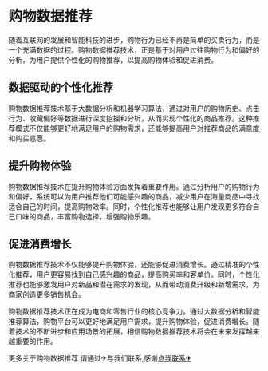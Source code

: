# 购物数据推荐

随着互联网的发展和智能科技的进步，购物行为已经不再是简单的买卖行为，而是一个充满数据的过程。购物数据推荐技术，正是基于对用户过往购物行为和偏好的分析，为用户提供个性化的购物推荐，以提高购物体验和促进消费。

## 数据驱动的个性化推荐

购物数据推荐技术基于大数据分析和机器学习算法，通过对用户的购物历史、点击行为、收藏偏好等数据进行深度挖掘和分析，从而实现个性化的商品推荐。这种推荐模式不仅能够更好地满足用户的购物需求，还能够提高用户对推荐商品的满意度和购买意愿。

## 提升购物体验

购物数据推荐技术在提升购物体验方面发挥着重要作用。通过分析用户的购物行为和偏好，系统可以为用户推荐他们可能感兴趣的商品，减少用户在海量商品中寻找适合自己的时间，提高购物效率。同时，个性化推荐也能够让用户发现更多符合自己口味的商品，丰富购物选择，增强购物乐趣。

## 促进消费增长

购物数据推荐技术不仅能够提升购物体验，还能够促进消费增长。通过精准的个性化推荐，用户更容易找到自己感兴趣的商品，提高购买率和客单价。同时，个性化推荐也能够激发用户对新品和潜在需求的发现，从而带动消费升级和新增需求，为商家创造更多销售机会。

购物数据推荐技术正在成为电商和零售行业的核心竞争力。通过大数据分析和智能推荐算法，购物平台可以更好地满足用户需求，提升购物体验，促进消费增长。随着技术的不断进步和应用场景的拓展，相信购物数据推荐技术将会在未来发挥越来越重要的作用。

更多关于购物数据推荐 请通过✈与我们联系,感谢[点我联系✈](https://in.G208.com)